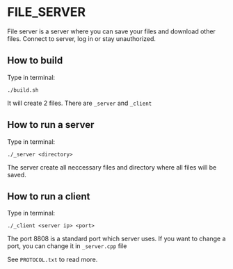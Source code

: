 # FILE_SERVER

File server is a server where you can save your files and download other files. Connect to server, log in or stay unauthorized.

## How to build

Type in terminal: 

```
./build.sh
```

It will create 2 files. There are `_server` and `_client`

## How to run a server

Type in terminal:

```
./_server <directory>
```

The server create all neccessary files and directory where all files will be saved.

## How to run a client

Type in terminal:

```
./_client <server ip> <port>
```

The port 8808 is a standard port which server uses. If you want to change a port, you can change it in `_server.cpp` file

See `PROTOCOL.txt` to read more.
